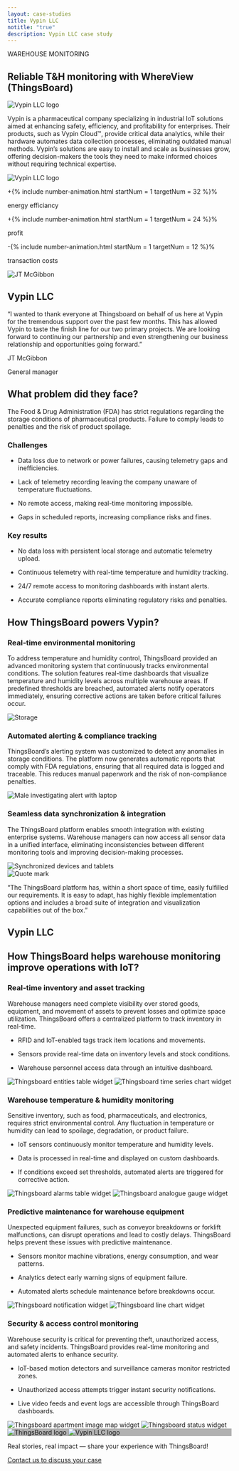 ```yaml
---
layout: case-studies
title: Vypin LLC
notitle: "true"
description: Vypin LLC case study
---
```


<div class="case-study-page-wrapper">
    <section class="case-study-hero">
        <div class="card">
            <div class="text">
                <p class="category">WAREHOUSE MONITORING</p>
                <h1>Reliable T&H monitoring with WhereView (ThingsBoard)</h1>
                <div class="image inner" style="background-image: url('https://img.thingsboard.io/case-studies/vypin.webp')">
                    <img src="https://img.thingsboard.io/case-studies/vypin.svg" title="Vypin LLC" alt="Vypin LLC logo">
                </div>
                <p>Vypin is a pharmaceutical company specializing in industrial IoT solutions aimed at enhancing safety, efficiency, and profitability for enterprises. Their products, such as Vypin Cloud™, provide critical data analytics, while their hardware automates data collection processes, eliminating outdated manual methods. Vypin’s solutions are easy to install and scale as businesses grow, offering decision-makers the tools they need to make informed choices without requiring technical expertise.</p>
            </div>
            <div class="image large" style="background-image: url('https://img.thingsboard.io/case-studies/vypin.webp')">
                <img src="https://img.thingsboard.io/case-studies/vypin.svg" title="Vypin LLC" alt="Vypin LLC logo">
            </div>
        </div>
    </section>
    <section class="statistics">
        <div class="block">
            <p>
                +{% include number-animation.html startNum = 1 targetNum = 32 %}%
            </p>
            <p>energy efficiancy</p>
        </div>
        <div class="block">
            <p>
                +{% include number-animation.html startNum = 1 targetNum = 24 %}%
            </p>
            <p>profit</p>
        </div>
        <div class="block">
            <p>
                -{% include number-animation.html startNum = 1 targetNum = 12 %}%
            </p>
            <p>transaction costs</p>
        </div>
    </section>
    <section class="authored-quote">
        <img src="https://img.thingsboard.io/case-studies/JT_McGibbon.webp" title="Vypin LLC General manager JT McGibbon" alt="JT McGibbon">
        <div class="text">
            <h2>Vypin LLC</h2>
            <p class="quote">“I wanted to thank everyone at Thingsboard on behalf of us here at Vypin for the tremendous support over the past few months. This has allowed Vypin to taste the finish line for our two primary projects. We are looking forward to continuing our partnership and even strengthening our business relationship and opportunities going forward.”</p>
            <p class="author">JT McGibbon</p>
            <p class="title">General manager</p>
        </div>
    </section>
    <section class="problem">
        <div class="title-block">
            <h2>What problem did they face?</h2>
            <p>The Food & Drug Administration (FDA) has strict regulations regarding the storage conditions of pharmaceutical products. Failure to comply leads to penalties and the risk of product spoilage.</p>
        </div>
        <div class="cards-row">
            <div class="card">
                <h3>Challenges</h3>
                <ul>
                    <li>
                        <i class="far fa-question-circle"></i>
                        <p>Data loss due to network or power failures, causing telemetry gaps and inefficiencies.</p>
                    </li>
                    <li>
                        <i class="far fa-question-circle"></i>
                        <p>Lack of telemetry recording leaving the company unaware of temperature fluctuations.</p>
                    </li>
                    <li>
                        <i class="far fa-question-circle"></i>
                        <p>No remote access, making real-time monitoring impossible.</p>
                    </li>
                    <li>
                        <i class="far fa-question-circle"></i>
                        <p>Gaps in scheduled reports, increasing compliance risks and fines.</p>
                    </li>
                </ul>
            </div>
            <div class="card">
                <h3>Key results</h3>
                <ul>
                    <li>
                        <i class="far fa-check-circle"></i>
                        <p>No data loss with persistent local storage and automatic telemetry upload.</p>
                    </li>
                    <li>
                        <i class="far fa-check-circle"></i>
                        <p>Continuous telemetry with real-time temperature and humidity tracking.</p>
                    </li>
                    <li>
                        <i class="far fa-check-circle"></i>
                        <p>24/7 remote access to monitoring dashboards with instant alerts.</p>
                    </li>
                    <li>
                        <i class="far fa-check-circle"></i>
                        <p>Accurate compliance reports eliminating regulatory risks and penalties.</p>
                    </li>
                </ul>
            </div>
        </div>
    </section>
    <section class="tb-power">
        <h2>How ThingsBoard powers Vypin?</h2>
        <div class="block">
            <div class="text">
                <h3>Real-time environmental monitoring</h3>
                <p>To address temperature and humidity control, ThingsBoard provided an advanced monitoring system that continuously tracks environmental conditions. The solution features real-time dashboards that visualize temperature and humidity levels across multiple warehouse areas. If predefined thresholds are breached, automated alerts notify operators immediately, ensuring corrective actions are taken before critical failures occur.</p>
            </div>
            <img src="https://img.thingsboard.io/case-studies/real_time_environmental_monitoring.webp" title="Real-time environmental monitoring" alt="Storage">
        </div>
        <div class="block">
            <div class="text">
                <h3>Automated alerting & compliance tracking</h3>
                <p>ThingsBoard’s alerting system was customized to detect any anomalies in storage conditions. The platform now generates automatic reports that comply with FDA regulations, ensuring that all required data is logged and traceable. This reduces manual paperwork and the risk of non-compliance penalties.</p>
            </div>
            <img src="https://img.thingsboard.io/case-studies/automated_alerting_compliance_tracking.webp" title="Automated alerting & compliance tracking" alt="Male investigating alert with laptop">
        </div>
        <div class="block">
            <div class="text">
                <h3>Seamless data synchronization & integration</h3>
                <p>The ThingsBoard platform enables smooth integration with existing enterprise systems. Warehouse managers can now access all sensor data in a unified interface, eliminating inconsistencies between different monitoring tools and improving decision-making processes.</p>
            </div>
            <img src="https://img.thingsboard.io/case-studies/seamless_data_synchronization_integration.webp" title="Seamless data synchronization & integration" alt="Synchronized devices and tablets">
        </div>
    </section>
    <section class="quote-with-mark">
        <img src="https://img.thingsboard.io/case-studies/quote.svg" title="Quote mark" alt="Quote mark">
        <div class="quote-text">
            <p>“The ThingsBoard platform has, within a short space of time, easily fulfilled our requirements. It is easy to adapt, has highly flexible implementation options and includes a broad suite of integration and visualization capabilities out of the box.”</p>
            <h2>Vypin LLC</h2>
        </div>
    </section>
    <section class="tb-help">
        <h2>How ThingsBoard helps warehouse monitoring improve operations with IoT?</h2>
        <div class="block">
            <div class="text">
                <h3>Real-time inventory and asset tracking</h3>
                <p>Warehouse managers need complete visibility over stored goods, equipment, and movement of assets to prevent losses and optimize space utilization. ThingsBoard offers a centralized platform to track inventory in real-time.</p>
                <ul>
                    <li><p>RFID and IoT-enabled tags track item locations and movements.</p></li>
                    <li><p>Sensors provide real-time data on inventory levels and stock conditions.</p></li>
                    <li><p>Warehouse personnel access data through an intuitive dashboard.</p></li>
                </ul>
            </div>
            <div class="image-container">
                <img src="https://img.thingsboard.io/case-studies/entities-table.webp" title="Thingsboard entities table widget" alt="Thingsboard entities table widget">
                <img src="https://img.thingsboard.io/case-studies/time-series-chart.webp" title="Thingsboard time series chart widget" alt="Thingsboard time series chart widget">
            </div>
        </div>
        <div class="block">
            <div class="text">
                <h3>Warehouse temperature & humidity monitoring</h3>
                <p>Sensitive inventory, such as food, pharmaceuticals, and electronics, requires strict environmental control. Any fluctuation in temperature or humidity can lead to spoilage, degradation, or product failure.</p>
                <ul>
                    <li><p>IoT sensors continuously monitor temperature and humidity levels.</p></li>
                    <li><p>Data is processed in real-time and displayed on custom dashboards.</p></li>
                    <li><p>If conditions exceed set thresholds, automated alerts are triggered for corrective action.</p></li>
                </ul>
            </div>
            <div class="image-container">
                <img src="https://img.thingsboard.io/case-studies/alarms-table-2.webp" title="Thingsboard alarms table widget" alt="Thingsboard alarms table widget">
                <img src="https://img.thingsboard.io/case-studies/analogue-gauge.webp" title="Thingsboard analogue gauge widget" alt="Thingsboard analogue gauge widget">
            </div>
        </div>
        <div class="block">
            <div class="text">
                <h3>Predictive maintenance for warehouse equipment</h3>
                <p>Unexpected equipment failures, such as conveyor breakdowns or forklift malfunctions, can disrupt operations and lead to costly delays. ThingsBoard helps prevent these issues with predictive maintenance.</p>
                <ul>
                    <li><p>Sensors monitor machine vibrations, energy consumption, and wear patterns.</p></li>
                    <li><p>Analytics detect early warning signs of equipment failure.</p></li>
                    <li><p>Automated alerts schedule maintenance before breakdowns occur.</p></li>
                </ul>
            </div>
            <div class="image-container">
                <img src="https://img.thingsboard.io/case-studies/notification-widget.webp" title="Thingsboard notification widget" alt="Thingsboard notification widget">
                <img src="https://img.thingsboard.io/case-studies/line-chart.webp" title="Thingsboard line chart widget" alt="Thingsboard line chart widget">
            </div>
        </div>
        <div class="block">
            <div class="text">
                <h3>Security & access control monitoring</h3>
                <p>Warehouse security is critical for preventing theft, unauthorized access, and safety incidents. ThingsBoard provides real-time monitoring and automated alerts to enhance security.</p>
                <ul>
                    <li><p>IoT-based motion detectors and surveillance cameras monitor restricted zones.</p></li>
                    <li><p>Unauthorized access attempts trigger instant security notifications.</p></li>
                    <li><p>Live video feeds and event logs are accessible through ThingsBoard dashboards.</p></li>
                </ul>
            </div>
            <div class="image-container">
                <img src="https://img.thingsboard.io/case-studies/apartment-image-map.webp" title="Thingsboard apartment image map widget" alt="Thingsboard apartment image map widget">
                <img src="https://img.thingsboard.io/case-studies/status-widget-1.webp" title="Thingsboard status widget" alt="Thingsboard status widget">
            </div>
        </div>
    </section>
    <section class="contact">
        <div class="bg-wrap" style="background-image: linear-gradient(0deg, rgba(0, 0, 0, 0.30) 0%, rgba(0, 0, 0, 0.30) 100%), url(https://img.thingsboard.io/case-studies/handshake.webp)">
            <div class="outer-frame">
                <div class="inner-frame">
                    <img src="https://img.thingsboard.io/case-studies/thingsboard.svg" title="ThingsBoard logo" alt="ThingsBoard logo">
                    <img src="https://img.thingsboard.io/case-studies/vypin.svg" title="Vypin LLC" alt="Vypin LLC logo">
                </div>
            </div>
        </div>
        <p>Real stories, real impact — share your experience with ThingsBoard!</p>
        <a id="CaseStudy_Vypin_ContactUs" target="_blank" href="/docs/contact-us/" class="button gtm_button">Contact us <span class="visually-hidden">to discuss your case</span></a>
    </section>
</div>